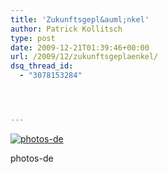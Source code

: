 ```yaml
---
title: 'Zukunftsgepl&auml;nkel'
author: Patrick Kollitsch
type: post
date: 2009-12-21T01:39:46+00:00
url: /2009/12/zukunftsgeplaenkel/
dsq_thread_id:
  - "3078153284"




---
```

<div class="flickr">
  <a href="http://www.flickr.com/photos/schreibblogade/4203496278/" title="photos-de"><img src="//farm5.static.flickr.com/4041/4203496278_e2b93056a3.jpg" alt="photos-de" /></a></p> 
  
  <p>
    photos-de
  </p>
</div>